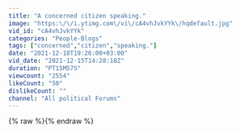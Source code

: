 ```yaml
---
title: "A concerned citizen speaking."
image: "https:\/\/i.ytimg.com\/vi\/cA4vhJvkYYk\/hqdefault.jpg"
vid_id: "cA4vhJvkYYk"
categories: "People-Blogs"
tags: ["concerned","citizen","speaking."]
date: "2021-12-18T19:26:00+03:00"
vid_date: "2021-12-15T14:28:18Z"
duration: "PT15M57S"
viewcount: "2554"
likeCount: "50"
dislikeCount: ""
channel: "All political Forums"
---
```

{% raw %}{% endraw %}
